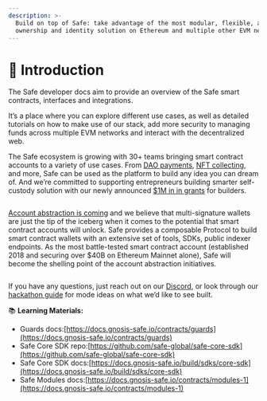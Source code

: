 ```yaml
---
description: >-
  Build on top of Safe: take advantage of the most modular, flexible, and secure
  ownership and identity solution on Ethereum and multiple other EVM networks.
---
```


# 👋 Introduction

The Safe developer docs aim to provide an overview of the Safe smart contracts, interfaces and integrations.

It’s a place where you can explore different use cases, as well as detailed tutorials on how to make use of our stack, add more security to managing funds across multiple EVM networks and interact with the decentralized web.

The Safe ecosystem is growing with 30+ teams bringing smart contract accounts to a variety of use cases. From [DAO payments](https://coinshift.xyz/), [NFT collecting](https://www.prysm.xyz/), and more, Safe can be used as the platform to build any idea you can dream of. And we’re committed to supporting entrepreneurs building smarter self-custody solution with our newly announced [$1M in in grants](https://safe.mirror.xyz/nsKIREptDQPBv\_JlgeVRRDH2p2-nJm1KUpSoZEYuB\_0) for builders.

<figure><img src=".gitbook/assets/Xnapper-2022-12-01-12.29.45.png" alt=""><figcaption></figcaption></figure>

[Account abstraction is coming](https://www.youtube.com/watch?v=WsZBymiyT-8) and we believe that multi-signature wallets are just the tip of the iceberg when it comes to the potential that smart contract accounts will unlock. Safe provides a composable Protocol to build smart contract wallets with an extensive set of tools, SDKs, public indexer endpoints. As the most battle-tested smart contract account (established 2018 and securing over $40B on Ethereum Mainnet alone), Safe will become the shelling point of the account abstraction initiatives.

<figure><img src=".gitbook/assets/Xnapper-2022-12-01-12.29.28.png" alt=""><figcaption></figcaption></figure>

If you have any questions, just reach out on our [Discord](https://chat.safe.global), or look through our [hackathon guide](https://www.notion.so/Safe-Hackathon-Success-Guide-53d2fb3c29424b58b1c4407519a54930) for mode ideas on what we’d like to see built.

📚 **Learning Materials:**

* Guards docs:[https://docs.gnosis-safe.io/contracts/guards](https://docs.gnosis-safe.io/contracts/guards)
* Safe Core SDK repo:[https://github.com/safe-global/safe-core-sdk](https://github.com/safe-global/safe-core-sdk)
* Safe Core SDK docs:[https://docs.gnosis-safe.io/build/sdks/core-sdk](https://docs.gnosis-safe.io/build/sdks/core-sdk)
* Safe Modules docs:[https://docs.gnosis-safe.io/contracts/modules-1](https://docs.gnosis-safe.io/contracts/modules-1)
